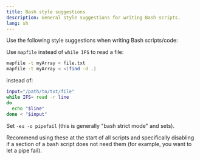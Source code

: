 ```yaml
---
title: Bash style suggestions
description: General style suggestions for writing Bash scripts.
lang: sh
---
```


Use the following style suggestions when writing Bash scripts/code:

Use `mapfile` instead of `while IFS` to read a file:

```sh
mapfile -t myArray < file.txt
mapfile -t myArray < <(find -d .)
```

instead of:

```sh
input="/path/to/txt/file"
while IFS= read -r line
do
  echo "$line"
done < "$input"
```


Set `-eu -o pipefail` (this is generally "bash strict mode" and sets).

Recommend using these at the start of all scripts and specifically disabling if a section of a bash script does not need them (for example, you want to let a pipe fail).
